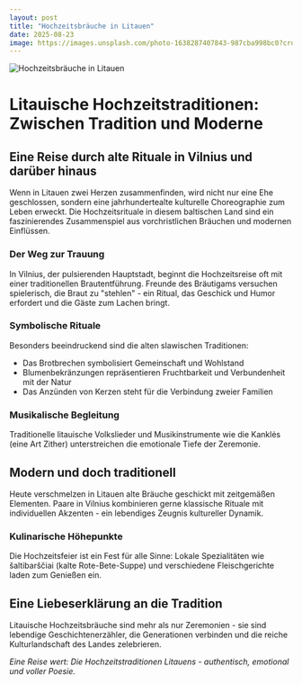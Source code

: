 ```yaml
---
layout: post
title: "Hochzeitsbräuche in Litauen"
date: 2025-08-23
image: https://images.unsplash.com/photo-1638287407843-987cba998bc0?crop=entropy&cs=tinysrgb&fit=max&fm=jpg&ixid=M3w3OTQ0MzZ8MHwxfHNlYXJjaHwxfHxIb2NoemVpdHNiciVDMyVBNHVjaGUlMjBMaXRhdWVufGVufDB8MHx8fDE3NTU5NTI3MTR8MA&ixlib=rb-4.1.0&q=80&w=1080
---
```


![Hochzeitsbräuche in Litauen](https://images.unsplash.com/photo-1638287407843-987cba998bc0?crop=entropy&cs=tinysrgb&fit=max&fm=jpg&ixid=M3w3OTQ0MzZ8MHwxfHNlYXJjaHwxfHxIb2NoemVpdHNiciVDMyVBNHVjaGUlMjBMaXRhdWVufGVufDB8MHx8fDE3NTU5NTI3MTR8MA&ixlib=rb-4.1.0&q=80&w=1080)

# Litauische Hochzeitstraditionen: Zwischen Tradition und Moderne

## Eine Reise durch alte Rituale in Vilnius und darüber hinaus

Wenn in Litauen zwei Herzen zusammenfinden, wird nicht nur eine Ehe geschlossen, sondern eine jahrhundertealte kulturelle Choreographie zum Leben erweckt. Die Hochzeitsrituale in diesem baltischen Land sind ein faszinierendes Zusammenspiel aus vorchristlichen Bräuchen und modernen Einflüssen.

### Der Weg zur Trauung

In Vilnius, der pulsierenden Hauptstadt, beginnt die Hochzeitsreise oft mit einer traditionellen Brautentführung. Freunde des Bräutigams versuchen spielerisch, die Braut zu "stehlen" - ein Ritual, das Geschick und Humor erfordert und die Gäste zum Lachen bringt.

### Symbolische Rituale

Besonders beeindruckend sind die alten slawischen Traditionen:

- Das Brotbrechen symbolisiert Gemeinschaft und Wohlstand
- Blumenbekränzungen repräsentieren Fruchtbarkeit und Verbundenheit mit der Natur
- Das Anzünden von Kerzen steht für die Verbindung zweier Familien

### Musikalische Begleitung

Traditionelle litauische Volkslieder und Musikinstrumente wie die Kanklės (eine Art Zither) unterstreichen die emotionale Tiefe der Zeremonie.

## Modern und doch traditionell

Heute verschmelzen in Litauen alte Bräuche geschickt mit zeitgemäßen Elementen. Paare in Vilnius kombinieren gerne klassische Rituale mit individuellen Akzenten - ein lebendiges Zeugnis kultureller Dynamik.

### Kulinarische Höhepunkte

Die Hochzeitsfeier ist ein Fest für alle Sinne: Lokale Spezialitäten wie šaltibarščiai (kalte Rote-Bete-Suppe) und verschiedene Fleischgerichte laden zum Genießen ein.

## Eine Liebeserklärung an die Tradition

Litauische Hochzeitsbräuche sind mehr als nur Zeremonien - sie sind lebendige Geschichtenerzähler, die Generationen verbinden und die reiche Kulturlandschaft des Landes zelebrieren.

*Eine Reise wert: Die Hochzeitstraditionen Litauens - authentisch, emotional und voller Poesie.*
